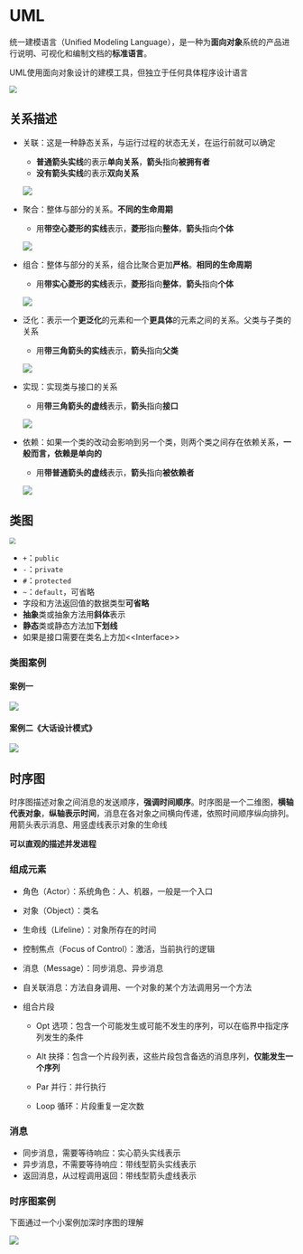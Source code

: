 # UML

统一建模语言（Unified Modeling Language），是一种为**面向对象**系统的产品进行说明、可视化和编制文档的**标准语言**。

UML使用面向对象设计的建模工具，但独立于任何具体程序设计语言

<img src="https://wingbun-notes-image.oss-cn-guangzhou.aliyuncs.com/images/20210519173435.png" style="zoom:80%;" />

## 关系描述

- 关联：这是一种静态关系，与运行过程的状态无关，在运行前就可以确定
  - **普通箭头实线**的表示**单向关系**，**箭头**指向**被拥有者**
  - **没有箭头实线**的表示**双向关系**
  
  ![](https://wingbun-notes-image.oss-cn-guangzhou.aliyuncs.com/images/20220303110200.png)
  
- 聚合：整体与部分的关系。**不同的生命周期**
  - 用**带空心菱形的实线**表示，**菱形**指向**整体**，**箭头**指向**个体**

  ![](https://wingbun-notes-image.oss-cn-guangzhou.aliyuncs.com/images/20220303110127.png)
  
- 组合：整体与部分的关系，组合比聚合更加**严格**。**相同的生命周期**
  - 用**带实心菱形的实线**表示，**菱形**指向**整体**，**箭头**指向**个体**

  ![](https://wingbun-notes-image.oss-cn-guangzhou.aliyuncs.com/images/20220303110142.png)
  
- 泛化：表示一个**更泛化**的元素和一个**更具体**的元素之间的关系。父类与子类的关系
  - 用**带三角箭头的实线**表示，**箭头**指向**父类**

  ![](https://wingbun-notes-image.oss-cn-guangzhou.aliyuncs.com/images/20220303105832.png)
  
- 实现：实现类与接口的关系
  - 用**带三角箭头的虚线**表示，**箭头**指向**接口**

  ![](https://wingbun-notes-image.oss-cn-guangzhou.aliyuncs.com/images/20220303110059.png)
  
- 依赖：如果一个类的改动会影响到另一个类，则两个类之间存在依赖关系，**一般而言，依赖是单向的**
  - 用**带普通箭头的虚线**表示，**箭头**指向**被依赖者**
  
  ![](https://wingbun-notes-image.oss-cn-guangzhou.aliyuncs.com/images/20220303110218.png)



## 类图

<img src="https://wingbun-notes-image.oss-cn-guangzhou.aliyuncs.com/images/20210913152524.png" style="zoom:67%;" />

- `+`：`public`
- `-`：`private`
- `#`：`protected`
- `~`：`default`，可省略
- 字段和方法返回值的数据类型**可省略**
- **抽象**类或抽象方法用**斜体**表示
- **静态**类或静态方法加**下划线**
- 如果是接口需要在类名上方加<\<Interface>\>



### 类图案例

#### 案例一

![](https://wingbun-notes-image.oss-cn-guangzhou.aliyuncs.com/images/20210913155546.png)



#### 案例二《大话设计模式》

![](https://wingbun-notes-image.oss-cn-guangzhou.aliyuncs.com/images/20210913160834.png)



## 时序图

时序图描述对象之间消息的发送顺序，**强调时间顺序**。时序图是一个二维图，**横轴代表对象**，**纵轴表示时间**，消息在各对象之间横向传递，依照时间顺序纵向排列。用箭头表示消息、用竖虚线表示对象的生命线

**可以直观的描述并发进程**

###  组成元素

- 角色（Actor）：系统角色：人、机器，一般是一个入口

- 对象（Object）：类名

- 生命线（Lifeline）：对象所存在的时间

- 控制焦点（Focus of Control）：激活，当前执行的逻辑

- 消息（Message）：同步消息、异步消息

- 自关联消息：方法自身调用、一个对象的某个方法调用另一个方法

- 组合片段
  - Opt 选项：包含一个可能发生或可能不发生的序列，可以在临界中指定序列发生的条件

  - Alt 抉择：包含一个片段列表，这些片段包含备选的消息序列，**仅能发生一个序列**

  - Par 并行：并行执行

  - Loop 循环：片段重复一定次数

### 消息

- 同步消息，需要等待响应：实心箭头实线表示
- 异步消息，不需要等待响应：带线型箭头实线表示
- 返回消息，从过程调用返回：带线型箭头虚线表示


### 时序图案例

下面通过一个小案例加深时序图的理解

![](https://wingbun-notes-image.oss-cn-guangzhou.aliyuncs.com/images/20220303110340.png)
